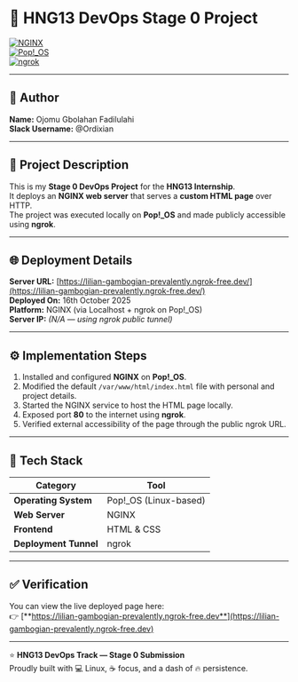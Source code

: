 # 🚀 HNG13 DevOps Stage 0 Project  

[![NGINX](https://img.shields.io/badge/Web%20Server-NGINX-green?style=flat-square&logo=nginx)](https://nginx.org/)  
[![Pop!_OS](https://img.shields.io/badge/OS-Pop!__OS-blue?style=flat-square&logo=system76)](https://pop.system76.com/)  
[![ngrok](https://img.shields.io/badge/Deployment-ngrok-lightgrey?style=flat-square&logo=ngrok)](https://ngrok.com/)  

---

## 👤 Author  
**Name:** Ojomu Gbolahan Fadilulahi  
**Slack Username:** @Ordixian  

---

## 📖 Project Description  
This is my **Stage 0 DevOps Project** for the **HNG13 Internship**.  
It deploys an **NGINX web server** that serves a **custom HTML page** over HTTP.  
The project was executed locally on **Pop!_OS** and made publicly accessible using **ngrok**.

---

## 🌐 Deployment Details  
**Server URL:** [https://lilian-gambogian-prevalently.ngrok-free.dev/](https://lilian-gambogian-prevalently.ngrok-free.dev/)  
**Deployed On:** 16th October 2025  
**Platform:** NGINX (via Localhost + ngrok on Pop!_OS)  
**Server IP:** _(N/A — using ngrok public tunnel)_

---

## ⚙️ Implementation Steps  
1. Installed and configured **NGINX** on **Pop!_OS**.  
2. Modified the default `/var/www/html/index.html` file with personal and project details.  
3. Started the NGINX service to host the HTML page locally.  
4. Exposed port **80** to the internet using **ngrok**.  
5. Verified external accessibility of the page through the public ngrok URL.  

---

## 🧰 Tech Stack  
| Category | Tool |
|-----------|------|
| **Operating System** | Pop!_OS (Linux-based) |
| **Web Server** | NGINX |
| **Frontend** | HTML & CSS |
| **Deployment Tunnel** | ngrok |

---

## ✅ Verification  
You can view the live deployed page here:  
👉 [**https://lilian-gambogian-prevalently.ngrok-free.dev**](https://lilian-gambogian-prevalently.ngrok-free.dev)

---

⭐ **HNG13 DevOps Track — Stage 0 Submission**  
Proudly built with 💻 Linux, ☕ focus, and a dash of 🔥 persistence.

